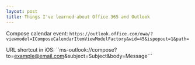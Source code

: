 ```yaml
---
layout: post
title: Things I've learned about Office 365 and Outlook
---
```




Compose calendar event:
``https://outlook.office.com/owa/?viewmodel=IComposeCalendarItemViewModelFactory&wid=45&ispopout=1&path=``


URL shortcut in iOS:
``ms-outlook://compose?to=example@email.com&subject=Subject&body=Message```


